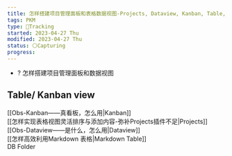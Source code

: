```yaml
---
title: 怎样搭建项目管理面板和表格数据视图-Projects, Dataview, Kanban, Table, DB Folder
tags: PKM
type: 💪Tracking
started: 2023-04-27 Thu
modified: 2023-04-27 Thu
status: ⚪Capturing
progress:
---
```

- ? 怎样搭建项目管理面板和数据视图
## Table/ Kanban view
[[Obs-Kanban——真看板，怎么用|Kanban]]  
[[怎样实现表格视图灵活排序与添加内容-弥补Projects插件不足|Projects]]  
[[Obs-Dataview——是什么，怎么用|Dataview]]  
[[怎样高效利用Markdown 表格|Markdown Table]]  
DB Folder